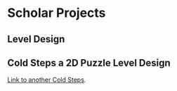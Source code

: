 # Scholar Projects

## Level Design

## Cold Steps a 2D Puzzle Level Design
[Link to another Cold Steps](./cold_steps.html).
